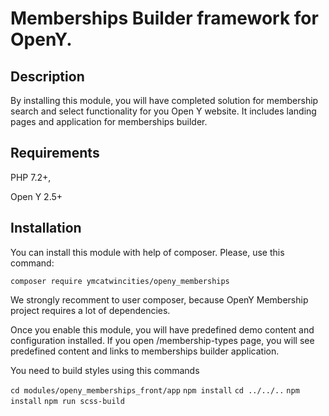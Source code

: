 # Memberships Builder framework for OpenY.

## Description

By installing this module, you will have completed solution for membership search and select functionality for you Open Y website.
It includes landing pages and application for memberships builder.

## Requirements

PHP 7.2+,

Open Y 2.5+

## Installation

You can install this module with help of composer. Please, use this command:

`composer require ymcatwincities/openy_memberships`

We strongly recomment to user composer, because OpenY Membership project requires a lot of dependencies.

Once you enable this module, you will have predefined demo content and configuration installed.
If you open /membership-types page, you will see predefined content and links to memberships builder application.

You need to build styles using this commands

`cd modules/openy_memberships_front/app`
`npm install`
`cd ../../..`
`npm install`
`npm run scss-build`

